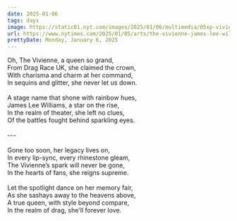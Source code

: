 ```yaml
---
date: 2025-01-06
tags: days
image: https://static01.nyt.com/images/2025/01/06/multimedia/05xp-viviennedead-wewr/06ambriefing-europe-nl-bfht-facebookJumbo.jpg
url: https://www.nytimes.com/2025/01/05/arts/the-vivienne-james-lee-williams-dead.html
prettyDate: Monday, January 6, 2025
---
```

Oh, The Vivienne, a queen so grand,<br>From Drag Race UK, she claimed the crown,<br>With charisma and charm at her command,<br>In sequins and glitter, she never let us down.<br><br>A stage name that shone with rainbow hues,<br>James Lee Williams, a star on the rise,<br>In the realm of theater, she left no clues,<br>Of the battles fought behind sparkling eyes.<br><br>---<br><br>Gone too soon, her legacy lives on,<br>In every lip-sync, every rhinestone gleam,<br>The Vivienne’s spark will never be gone,<br>In the hearts of fans, she reigns supreme.<br><br>Let the spotlight dance on her memory fair,<br>As she sashays away to the heavens above,<br>A true queen, with style beyond compare,<br>In the realm of drag, she'll forever love.
